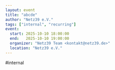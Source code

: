 ```yaml
---
layout: event
title: "abcde"
author: "Netz39 e.V." 
tags: ["internal", "recurring"]
event:
  start: 2025-10-10 18:00:00 
  end:   2025-10-10 19:00:00 
  organizer: "Netz39 Team <kontakt@netz39.de>" 
  location: "Netz39 e.V."
---
```

#internal
<!-- event imported from discord manual changes may be overwritten -->